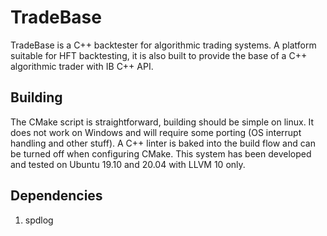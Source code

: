 # TradeBase
TradeBase is a C++ backtester for algorithmic trading systems.
A platform suitable for HFT backtesting, it is also built to provide the base of a C++ algorithmic trader with IB C++ API. 

## Building
The CMake script is straightforward, building should be simple on linux.
It does not work on Windows and will require some porting (OS interrupt handling and other stuff).
A C++ linter is baked into the build flow and can be turned off when configuring CMake.
This system has been developed and tested on Ubuntu 19.10 and 20.04 with LLVM 10 only. 

## Dependencies
1. spdlog